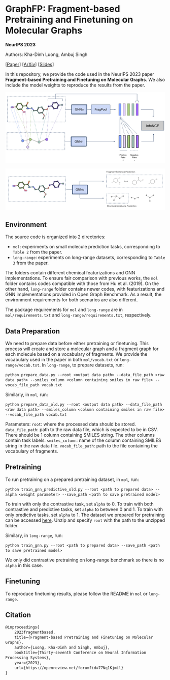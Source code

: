 # GraphFP: Fragment-based Pretraining and Finetuning on Molecular Graphs

**NeurIPS 2023**

Authors: Kha-Dinh Luong, Ambuj Singh

[[Paper](https://openreview.net/forum?id=77Nq1KjmLl)]
[[ArXiv](https://arxiv.org/abs/2310.03274)]
[[Slides](https://slideslive.com/s/khadinh-luong-130561)]

In this repository, we provide the code used in the NeurIPS 2023 paper **Fragment-based Pretraining and Finetuning on Molecular Graphs**. We also include the model weights to reproduce the results from the paper.

<p align="center">
  <img src="figs/contrastive_main.png"/> 
</p>

<p align="center">
  <img src="figs/predictive_main.png"/> 
</p>

## Environment

The source code is organized into 2 directories:
* `mol`: experiments on small molecule prediction tasks, corresponding to `Table 2` from the paper.
* `long-range`: experiments on long-range datasets, corresponding to `Table 3` from the paper.

The folders contain different chemical featurizations and GNN implementations. To ensure fair comparison with previous works, the `mol` folder contains codes compatible with those from Hu et al. (2019). On the other hand, `long-range` folder contains newer codes, with featurizations and GNN implementations provided in Open Graph Benchmark. As a result, the environment requirements for both scenarios are also different.

The package requirements for `mol` and `long-range` are in `mol/requirements.txt` and `long-range/requirements.txt`, respectively.

## Data Preparation

We need to prepare data before either pretraining or finetuning. This process will create and store a molecular graph and a fragment graph for each molecule based on a vocabulary of fragments. We provide the vocabulary used in the paper in both `mol/vocab.txt` or `long-range/vocab.txt`. In `long-range`, to prepare datasets, run:

```
python prepare_data.py --root <output data path> --data_file_path <raw data path> --smiles_column <column containing smiles in raw file> --vocab_file_path vocab.txt
```

Similarly, in `mol`, run:

```
python prepare_data_old.py --root <output data path> --data_file_path <raw data path> --smiles_column <column containing smiles in raw file> --vocab_file_path vocab.txt
```

Parameters:
`root`: where the processed data should be stored.
`data_file_path`: path to the raw data file, which is expected to be in CSV. There should be 1 column containing SMILES string. The other columns contain task labels.
`smiles_column`: name of the column containing SMILES string in the raw data file.
`vocab_file_path`: path to the file containing the vocabulary of fragments.

## Pretraining

To run pretraining on a prepared pretraining dataset, in `mol`, run:

```
python train_gnn_predictive_old.py --root <path to prepared data> --alpha <weight parameter> --save_path <path to save pretrained model>
```

To train with only the contrastive task, set `alpha` to 0. To train with both contrastive and predictive tasks, set `alpha` to between 0 and 1. To train with only predictive tasks, set `alpha` to 1. The dataset we prepared for pretraining can be accessed [here](https://drive.google.com/file/d/17QGpb3V3kQIDnqSraGBXYqt7KDVxXsEw). Unzip and specify `root` with the path to the unzipped folder. 

Similary, in `long-range`, run:

```
python train_gnn.py --root <path to prepared data> --save_path <path to save pretrained model>
```

We only did contrastive pretraining on long-range benchmark so there is no `alpha` in this case.

## Finetuning

To reproduce finetuning results, please follow the README in `mol` or `long-range`.

## Citation

```
@inproceedings{
    2023fragmentbased,
    title={Fragment-based Pretraining and Finetuning on Molecular Graphs},
    author={Luong, Kha-Dinh and Singh, Ambuj},
    booktitle={Thirty-seventh Conference on Neural Information Processing Systems},
    year={2023},
    url={https://openreview.net/forum?id=77Nq1KjmLl}
}
```
